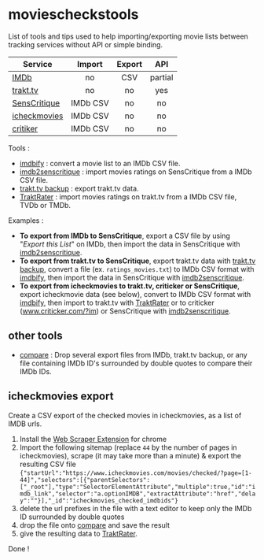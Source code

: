 # moviescheckstools

List of tools and tips used to help importing/exporting movie lists between tracking services without API or simple binding.

|Service|Import|Export|API|
|----|:----:|:----:|:-:|
|[IMDb](http://imdb.com)|no|CSV|partial|
|[trakt.tv](http://trakt.tv)|no|no|yes|
|[SensCritique](http://senscritique.com)|IMDb CSV|no|no|
|[icheckmovies](http://icheckmovies.com)|IMDb CSV|no|no|
|[critiker](http://criticker.com)|IMDb CSV|no|no|no|

[imdbify]: https://github.com/nliautaud/imdbify
[imdb2sc]: https://github.com/nliautaud/imdb2senscritique
[ttvbackup]: http://eclectide.com/blog/2014/08/12/trakt-tv-backup/
[traktrater]: https://github.com/damienhaynes/TraktRater

Tools :

- [imdbify][imdbify] : convert a movie list to an IMDb CSV file.
- [imdb2senscritique][imdb2sc] : import movies ratings on SensCritique from a IMDb CSV file.
- [trakt.tv backup][ttvbackup] : export trakt.tv data.
- [TraktRater][traktrater] : import movies ratings on trakt.tv from a IMDb CSV file, TVDb or TMDb.

Examples :
- **To export from IMDb to SensCritique**, export a CSV file by using "*Export this List*" on IMDb, then import the data in SensCritique with [imdb2senscritique][imdb2sc].
- **To export from trakt.tv to SensCritique**, export trakt.tv data with [trakt.tv backup][ttvbackup], convert a file (ex. ``ratings_movies.txt``) to IMDb CSV format with [imdbify][imdbify], then import the data in SensCritique with [imdb2senscritique][imdb2sc].
- **To export from icheckmovies to trakt.tv, criticker or SensCritique**, export icheckmovie data (see below), convert to IMDb CSV format with [imdbify][imdbify], then import to trakt.tv with [TraktRater][traktrater] or to criticker (www.criticker.com/?im) or SensCritique with [imdb2senscritique][imdb2sc].

## other tools

- [compare](https://rawgit.com/nliautaud/moviescheckstools/master/compare.html) : Drop several export files from IMDb, trakt.tv backup, or any file containing IMDb ID's surrounded by double quotes to compare their IMDb IDs. 

## icheckmovies export

Create a CSV export of the checked movies in icheckmovies, as a list of IMDB urls.

1. Install the [Web Scraper Extension](webscraper.io) for chrome
1. Import the following sitemap (replace ``44`` by the number of pages in icheckmovies), scrape (it may take more than a minute) & export the resulting CSV file  
``{"startUrl":"https://www.icheckmovies.com/movies/checked/?page=[1-44]","selectors":[{"parentSelectors":["_root"],"type":"SelectorElementAttribute","multiple":true,"id":"imdb_link","selector":"a.optionIMDB","extractAttribute":"href","delay":""}],"_id":"icheckmovies_checked_imdbids"}``
3. delete the url prefixes in the file with a text editor to keep only the IMDb ID surrounded by double quotes
4. drop the file onto [compare](#imdbify) and save the result
5. give the resulting data to [TraktRater][traktrater].

Done !
